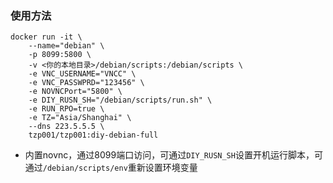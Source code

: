 ### 使用方法
```
docker run -it \
	--name="debian" \
	-p 8099:5800 \
	-v <你的本地目录>/debian/scripts:/debian/scripts \
	-e VNC_USERNAME="VNCC" \
	-e VNC_PASSWPRD="123456" \
	-e NOVNCPort="5800" \
	-e DIY_RUSN_SH="/debian/scripts/run.sh" \
	-e RUN_RPO=true \
	-e TZ="Asia/Shanghai" \
	--dns 223.5.5.5 \
	tzp001/tzp001:diy-debian-full
```
* 内置novnc，通过8099端口访问，可通过```DIY_RUSN_SH```设置开机运行脚本，可通过```/debian/scripts/env```重新设置环境变量
